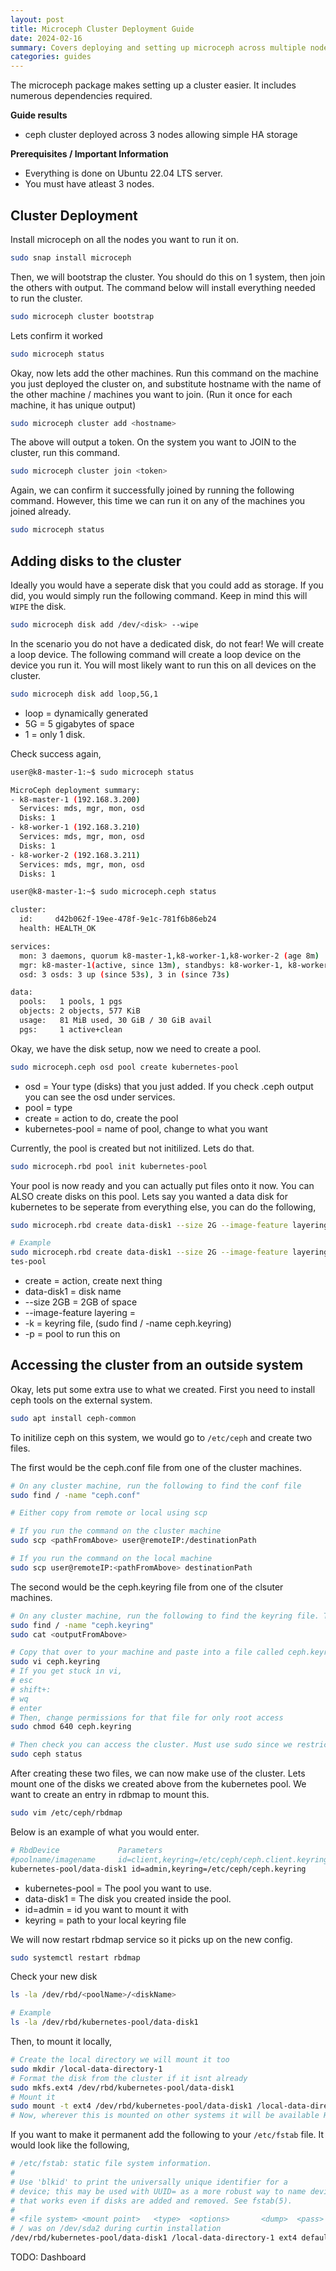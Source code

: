 ```yaml
---
layout: post
title: Microceph Cluster Deployment Guide
date: 2024-02-16
summary: Covers deploying and setting up microceph across multiple nodes allowing for HA storage
categories: guides
---
```


The microceph package makes setting up a cluster easier. It includes numerous dependencies required.

**Guide results**

- ceph cluster deployed across 3 nodes allowing simple HA storage

**Prerequisites / Important Information**

- Everything is done on Ubuntu 22.04 LTS server.
- You must have atleast 3 nodes.

## Cluster Deployment

Install microceph on all the nodes you want to run it on.

```bash
sudo snap install microceph
```

Then, we will bootstrap the cluster. You should do this on 1 system, then join the others with output. The command below will install everything needed to run the cluster.

```bash
sudo microceph cluster bootstrap
```

Lets confirm it worked

```bash
sudo microceph status
```

Okay, now lets add the other machines. Run this command on the machine you just deployed the cluster on, and substitute hostname with the name of the other machine / machines you want to join. (Run it once for each machine, it has unique output)

```bash
sudo microceph cluster add <hostname>
```

The above will output a token. On the system you want to JOIN to the cluster, run this command.

```bash
sudo microceph cluster join <token>
```

Again, we can confirm it successfully joined by running the following command. However, this time we can run it on any of the machines you joined already.

```bash
sudo microceph status
```

## Adding disks to the cluster

Ideally you would have a seperate disk that you could add as storage. If you did, you would simply run the following command. Keep in mind this will `WIPE` the disk.

```bash
sudo microceph disk add /dev/<disk> --wipe
```

In the scenario you do not have a dedicated disk, do not fear! We will create a loop device. The following command will create a loop device on the device you run it. You will most likely want to run this on all devices on the cluster.

```bash
sudo microceph disk add loop,5G,1
```

- loop = dynamically generated
- 5G = 5 gigabytes of space
- 1 = only 1 disk.

Check success again,

```bash
user@k8-master-1:~$ sudo microceph status

MicroCeph deployment summary:
- k8-master-1 (192.168.3.200)
  Services: mds, mgr, mon, osd
  Disks: 1
- k8-worker-1 (192.168.3.210)
  Services: mds, mgr, mon, osd
  Disks: 1
- k8-worker-2 (192.168.3.211)
  Services: mds, mgr, mon, osd
  Disks: 1

user@k8-master-1:~$ sudo microceph.ceph status

cluster:
  id:     d42b062f-19ee-478f-9e1c-781f6b86eb24
  health: HEALTH_OK

services:
  mon: 3 daemons, quorum k8-master-1,k8-worker-1,k8-worker-2 (age 8m)
  mgr: k8-master-1(active, since 13m), standbys: k8-worker-1, k8-worker-2
  osd: 3 osds: 3 up (since 53s), 3 in (since 73s)

data:
  pools:   1 pools, 1 pgs
  objects: 2 objects, 577 KiB
  usage:   81 MiB used, 30 GiB / 30 GiB avail
  pgs:     1 active+clean
```

Okay, we have the disk setup, now we need to create a pool.

```bash
sudo microceph.ceph osd pool create kubernetes-pool
```

- osd = Your type (disks) that you just added. If you check .ceph output you can see the osd under services.
- pool = type
- create = action to do, create the pool
- kubernetes-pool = name of pool, change to what you want

Currently, the pool is created but not initilized. Lets do that.

```bash
sudo microceph.rbd pool init kubernetes-pool
```

Your pool is now ready and you can actually put files onto it now. You can ALSO create disks on this pool. Lets say you wanted a data disk for kubernetes to be seperate from everything else, you can do the following,

```bash
sudo microceph.rbd create data-disk1 --size 2G --image-feature layering -k <keyring file, see command below> -p kubernetes-pool

# Example
sudo microceph.rbd create data-disk1 --size 2G --image-feature layering -k /var/snap/microceph/862/conf/ceph.keyring -p kuberne
tes-pool
```

- create = action, create next thing
- data-disk1 = disk name
- --size 2GB = 2GB of space
- --image-feature layering =
- -k = keyring file, (sudo find / -name ceph.keyring)
- -p = pool to run this on

## Accessing the cluster from an outside system

Okay, lets put some extra use to what we created. First you need to install ceph tools on the external system.

```bash
sudo apt install ceph-common
```

To initilize ceph on this system, we would go to `/etc/ceph` and create two files.

The first would be the ceph.conf file from one of the cluster machines.

```bash
# On any cluster machine, run the following to find the conf file
sudo find / -name "ceph.conf"

# Either copy from remote or local using scp

# If you run the command on the cluster machine
sudo scp <pathFromAbove> user@remoteIP:/destinationPath

# If you run the command on the local machine
sudo scp user@remoteIP:<pathFromAbove> destinationPath
```

The second would be the ceph.keyring file from one of the clsuter machines.

```bash
# On any cluster machine, run the following to find the keyring file. This has more strict permissions, so you will manually copy it over.
sudo find / -name "ceph.keyring"
sudo cat <outputFromAbove>

# Copy that over to your machine and paste into a file called ceph.keyring
sudo vi ceph.keyring
# If you get stuck in vi,
# esc
# shift+:
# wq
# enter
# Then, change permissions for that file for only root access
sudo chmod 640 ceph.keyring

# Then check you can access the cluster. Must use sudo since we restricted the keyring file
sudo ceph status
```

After creating these two files, we can now make use of the cluster. Lets mount one of the disks we created above from the kubernetes pool. We want to create an entry in rdbmap to mount this.

```bash
sudo vim /etc/ceph/rbdmap
```

Below is an example of what you would enter.

```bash
# RbdDevice             Parameters
#poolname/imagename     id=client,keyring=/etc/ceph/ceph.client.keyring
kubernetes-pool/data-disk1 id=admin,keyring=/etc/ceph/ceph.keyring
```

- kubernetes-pool = The pool you want to use.
- data-disk1 = The disk you created inside the pool.
- id=admin = id you want to mount it with
- keyring = path to your local keyring file

We will now restart rbdmap service so it picks up on the new config.

```bash
sudo systemctl restart rbdmap
```

Check your new disk

```bash
ls -la /dev/rbd/<poolName>/<diskName>

# Example
ls -la /dev/rbd/kubernetes-pool/data-disk1
```

Then, to mount it locally,

```bash
# Create the local directory we will mount it too
sudo mkdir /local-data-directory-1
# Format the disk from the cluster if it isnt already
sudo mkfs.ext4 /dev/rbd/kubernetes-pool/data-disk1
# Mount it
sudo mount -t ext4 /dev/rbd/kubernetes-pool/data-disk1 /local-data-directory-1
# Now, wherever this is mounted on other systems it will be available HA!
```

If you want to make it permanent add the following to your `/etc/fstab` file. It would look like the following,

```bash
# /etc/fstab: static file system information.
#
# Use 'blkid' to print the universally unique identifier for a
# device; this may be used with UUID= as a more robust way to name devices
# that works even if disks are added and removed. See fstab(5).
#
# <file system> <mount point>   <type>  <options>       <dump>  <pass>
# / was on /dev/sda2 during curtin installation
/dev/rbd/kubernetes-pool/data-disk1 /local-data-directory-1 ext4 defaults 0 1
```

TODO: Dashboard

